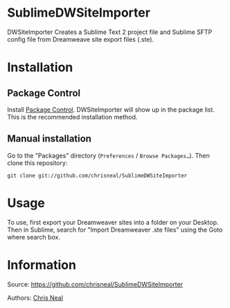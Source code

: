 # SublimeDWSiteImporter

DWSiteImporter Creates a Sublime Text 2 project file and Sublime SFTP config file from Dreamweave site export files (.ste).


# Installation

## Package Control

Install [Package Control](http://wbond.net/sublime_packages/package_control). DWSiteImporter will show up in the package list. This is the recommended installation method.

## Manual installation

Go to the "Packages" directory (`Preferences` / `Browse Packages…`). Then clone this repository:

    git clone git://github.com/chrisneal/SublimeDWSiteImporter


# Usage

To use, first export your Dreamweaver sites into a folder on your Desktop.
Then in Sublime, search for "Import Dreamweaver .ste files" using the Goto
where search box.


# Information

Source: https://github.com/chrisneal/SublimeDWSiteImporter

Authors: [Chris Neal](https://github.com/chrisneal/)